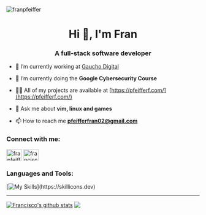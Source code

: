 <p align="left"> <img src="https://komarev.com/ghpvc/?username=franpfeiffer&label=Profile%20views&color=FF66CC&style=flat" alt="franpfeiffer" /> </p>

<h1 align="center">Hi 👋, I'm Fran</h1>
<h3 align="center">A full-stack software developer</h3>

- 🔭 I’m currently working at [Gaucho Digital](https://www.gaucho.digital/)

- 🌱 I’m currently doing the **Google Cybersecurity Course**

- 👨‍💻 All of my projects are available at [https://pfeifferf.com/](https://pfeifferf.com/)

- 💬 Ask me about **vim, linux and games**

- 📫 How to reach me **pfeifferfran02@gmail.com**

<h3 align="left">Connect with me:</h3>
<p align="left">
<a href="https://twitter.com/frapfeiffer" target="blank"><img align="center" src="https://raw.githubusercontent.com/rahuldkjain/github-profile-readme-generator/master/src/images/icons/Social/twitter.svg" alt="frapfeiffer" height="30" width="40" /></a>
<a href="https://linkedin.com/in/franciscopfeiffer" target="blank"><img align="center" src="https://raw.githubusercontent.com/rahuldkjain/github-profile-readme-generator/master/src/images/icons/Social/linked-in-alt.svg" alt="franciscopfeiffer" height="30" width="40" /></a>
</p>

<h3 align="left">Languages and Tools:</h3>

[![My Skills](https://skillicons.dev/icons?i=js,html,css,wasm,ts,jquery,arch,bash,docker,firebase,git,go,graphql,htmx,linux,lua,neovim,nextjs,nodejs,php,laravel,postgres,py,react,selenium,tailwind,java,aws,express,figma,)](https://skillicons.dev)

---

<a href="https://github-readme-stats.vercel.app/api?username=franpfeiffer&show_icons=true&include_all_commits=true&theme=rose_pine&hide_border=true"><img align="center" src="https://github-readme-stats.vercel.app/api?username=franpfeiffer&show_icons=true&include_all_commits=true&theme=rose_pine&hide_border=true" alt="Francisco's github stats" /></a>     <a href="https://github-readme-stats.vercel.app/api/top-langs/?username=franpfeiffer&layout=compact&theme=rose_pine&hide_border=true"><img align="center" src="https://github-readme-stats.vercel.app/api/top-langs/?username=franpfeiffer&layout=compact&theme=rose_pine&hide_border=true" /></a>


[website]: https://pfeifferf.com/
[twitter]: https://x.com/frapfeiffer/
